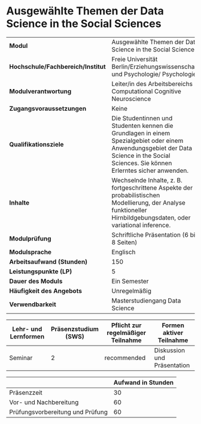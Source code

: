 # Ausgewählte Themen der Data Science in the Social Sciences
|                                    |   |
|------------------------------------|---|
|**Modul**                           | Ausgewählte Themen der Data Science in the Social Sciences |
|**Hochschule/Fachbereich/Institut** | Freie Universität Berlin/Erziehungswissenschaft und Psychologie/ Psychologie |
|**Modulverantwortung**              | Leiter/in des Arbeitsbereichs Computational Cognitive Neuroscience |
|**Zugangsvoraussetzungen**          | Keine |
|**Qualifikationsziele**             | Die Studentinnen und Studenten kennen die Grundlagen in einem Spezialgebiet oder einem Anwendungsgebiet der Data Science in the Social Sciences. Sie können Erlerntes sicher anwenden. |
|**Inhalte**                         | Wechselnde Inhalte, z. B. fortgeschrittene Aspekte der probabilistischen Modellierung, der Analyse funktioneller Hirnbildgebungsdaten, oder variational inference. |
|**Modulprüfung**                    | Schriftliche Präsentation (6 bis 8 Seiten) |
|**Modulsprache**                    | Englisch |
|**Arbeitsaufwand (Stunden)**        | 150 |
|**Leistungspunkte (LP)**            | 5 |
|**Dauer des Moduls**                | Ein Semester |
|**Häufigkeit des Angebots**         | Unregelmäßig |
|**Verwendbarkeit**                  | Masterstudiengang Data Science |

| Lehr- und Lernformen | Präsenzstudium <br> (SWS) | Pflicht zur regelmäßiger Teilnahme | Formen aktiver Teilnahme |
| ---------------------|---------------------------|------------------------------------|------------------------- |
| Seminar              | 2                         | recommended                        | Diskussion und Präsentation |

|   | Aufwand in Stunden |
| - |--------------------|
| Präsenzzeit                              | 30    |
| Vor- und Nachbereitung                   | 60    |
| Prüfungsvorbereitung und Prüfung         | 60    |
